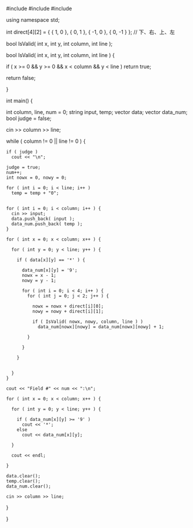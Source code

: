 #include <iostream>
#include <vector>
#include <string>

using namespace std;

int direct[4][2] = { { 1, 0 }, { 0, 1 }, { -1, 0 }, { 0, -1 } }; // 下、右、上、左

bool IsValid( int x, int y, int column, int line );


bool IsValid( int x, int y, int column, int line ) {

  if ( x >= 0 && y >= 0 && x < column && y < line )
    return true;
    
  return false;

}


int main() {

  int column, line, num = 0;
  string input, temp;
  vector<string> data;
  vector<string> data_num;
  bool judge = false;
  
  cin >> column >> line;
  
  while ( column != 0 || line != 0 ) {
    
    if ( judge )
      cout << "\n";
      
    judge = true;
    num++;
    int nowx = 0, nowy = 0;
    
    for ( int i = 0; i < line; i++ ) 
      temp = temp + "0";
    
    
    for ( int i = 0; i < column; i++ ) {
      cin >> input;
      data.push_back( input );
      data_num.push_back( temp );
    }
  
    for ( int x = 0; x < column; x++ ) {
    
      for ( int y = 0; y < line; y++ ) {
      
        if ( data[x][y] == '*' ) {
          
          data_num[x][y] = '9';
          nowx = x - 1;
          nowy = y - 1;
                
          for ( int i = 0; i < 4; i++ ) {
            for ( int j = 0; j < 2; j++ ) {
             
              nowx = nowx + direct[i][0];
              nowy = nowy + direct[i][1];
              
              if ( IsValid( nowx, nowy, column, line ) ) 
                data_num[nowx][nowy] = data_num[nowx][nowy] + 1;

            }
            
          }
          
        }
        
        
      }
    }
    
    cout << "Field #" << num << ":\n";
    
    for ( int x = 0; x < column; x++ ) {
    
      for ( int y = 0; y < line; y++ ) {
   
        if ( data_num[x][y] >= '9' )
          cout << '*';
        else
          cout << data_num[x][y];
        
      }
      
      cout << endl;
      
    }
    
    data.clear();
    temp.clear();
    data_num.clear();
    
    cin >> column >> line;
  }
  


}
